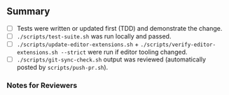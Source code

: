 ## Summary

- [ ] Tests were written or updated first (TDD) and demonstrate the change.
- [ ] `./scripts/test-suite.sh` was run locally and passed.
- [ ] `./scripts/update-editor-extensions.sh` + `./scripts/verify-editor-extensions.sh --strict` were run if editor tooling changed.
- [ ] `./scripts/git-sync-check.sh` output was reviewed (automatically posted by `scripts/push-pr.sh`).

### Notes for Reviewers

<!-- Include Jest/Playwright output snippets, extension versions, or context if the TDD guard was overridden. -->
